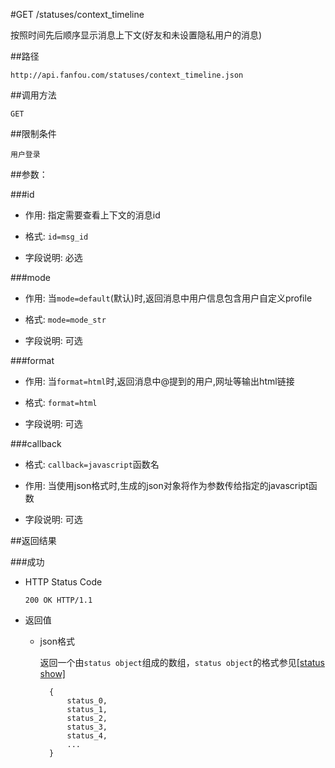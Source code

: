 #GET /statuses/context_timeline

按照时间先后顺序显示消息上下文(好友和未设置隐私用户的消息)

##路径

    http://api.fanfou.com/statuses/context_timeline.json

##调用方法

    GET 

##限制条件

    用户登录

##参数：

###id

- 作用: 指定需要查看上下文的消息id

- 格式: `id=msg_id`

- 字段说明: 必选

###mode

- 作用: 当`mode=default`(默认)时,返回消息中用户信息包含用户自定义profile

- 格式: `mode=mode_str`

- 字段说明: 可选

###format

- 作用: 当`format=html`时,返回消息中@提到的用户,网址等输出html链接

- 格式: `format=html`

- 字段说明: 可选

###callback

- 格式: `callback=javascript`函数名

- 作用: 当使用json格式时,生成的json对象将作为参数传给指定的javascript函数

- 字段说明: 可选

##返回结果

###成功

- HTTP Status Code

    `200 OK HTTP/1.1`

- 返回值

    * json格式

        返回一个由`status object`组成的数组，`status object`的格式参见[[status show]](/statuses/show)

            {
                status_0,
                status_1,
                status_2,
                status_3,
                status_4,
                ...
            }
